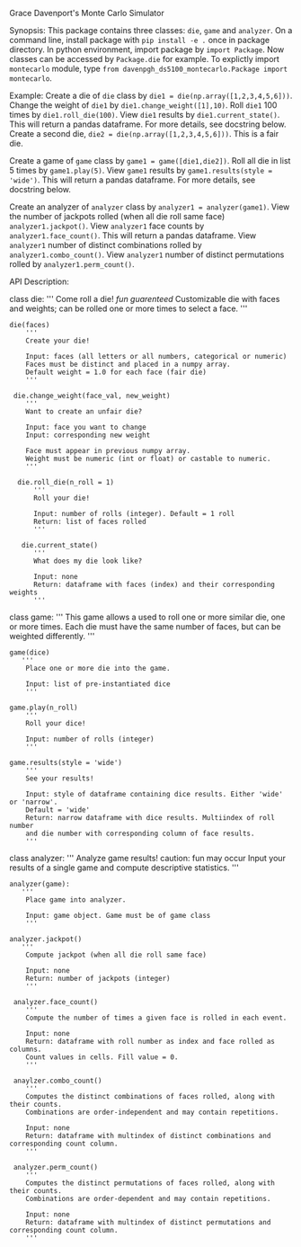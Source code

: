 Grace Davenport's Monte Carlo Simulator

Synopsis:
This package contains three classes: `die`, `game` and `analyzer`. On a command line, install package with `pip install -e .` once in package directory.  In python environment, import package by `import Package`. Now classes can be accessed by `Package.die` for example. To explictly import `montecarlo` module, type `from davenpgh_ds5100_montecarlo.Package import montecarlo`. 

Example:
Create a die of `die` class by `die1 = die(np.array([1,2,3,4,5,6]))`.
Change the weight of `die1` by `die1.change_weight([1],10)`.
Roll `die1` 100 times by `die1.roll_die(100)`.
View `die1` results by `die1.current_state()`. This will return a pandas dataframe. For more details, see docstring below.
Create a second die, `die2 = die(np.array([1,2,3,4,5,6]))`. This is a fair die.

Create a game of `game` class by `game1 = game([die1,die2])`.
Roll all die in list 5 times by `game1.play(5)`.
View `game1` results by `game1.results(style = 'wide')`. This will return a pandas dataframe. For more details, see docstring below. 

Create an analyzer of `analyzer` class by `analyzer1 = analyzer(game1)`.
View the number of jackpots rolled (when all die roll same face) `analyzer1.jackpot()`.
View `analyzer1` face counts by `analyzer1.face_count()`. This will return a pandas dataframe.
View `analyzer1` number of distinct combinations rolled by `analyzer1.combo_count()`.
View `analyzer1` number of distinct permutations rolled by `analyzer1.perm_count()`.


API Description:

class die:
    '''
    Come roll a die! *fun guarenteed*
    Customizable die with faces and weights; can be rolled one or more times to select a face.
    '''
    
    die(faces)
        '''
        Create your die!
        
        Input: faces (all letters or all numbers, categorical or numeric)
        Faces must be distinct and placed in a numpy array.
        Default weight = 1.0 for each face (fair die)
        '''
        
     die.change_weight(face_val, new_weight)
        '''
        Want to create an unfair die?
        
        Input: face you want to change
        Input: corresponding new weight
        
        Face must appear in previous numpy array. 
        Weight must be numeric (int or float) or castable to numeric. 
        '''
        
      die.roll_die(n_roll = 1)
          '''
          Roll your die!
        
          Input: number of rolls (integer). Default = 1 roll
          Return: list of faces rolled
          '''
          
       die.current_state()
          '''
          What does my die look like?
        
          Input: none
          Return: dataframe with faces (index) and their corresponding weights
          '''
          
          
class game:
    '''
    This game allows a used to roll one or more similar die, one or more times.
    Each die must have the same number of faces, but can be weighted differently.
    '''
    
    game(dice)
       '''
        Place one or more die into the game.
        
        Input: list of pre-instantiated dice
        ''' 
        
    game.play(n_roll)
        '''
        Roll your dice!
        
        Input: number of rolls (integer)
        '''
    
    game.results(style = 'wide')
        '''
        See your results!
        
        Input: style of dataframe containing dice results. Either 'wide' or 'narrow'. 
        Default = 'wide'
        Return: narrow dataframe with dice results. Multiindex of roll number 
        and die number with corresponding column of face results. 
        '''

class analyzer:
   '''
    Analyze game results! caution: fun may occur
    Input your results of a single game and compute descriptive statistics.
    '''
    
    analyzer(game):
       '''
        Place game into analyzer.
        
        Input: game object. Game must be of game class
        '''
        
    analyzer.jackpot()
       '''
        Compute jackpot (when all die roll same face)
        
        Input: none
        Return: number of jackpots (integer)
        '''
        
     analyzer.face_count()
        '''
        Compute the number of times a given face is rolled in each event.        
        
        Input: none
        Return: dataframe with roll number as index and face rolled as columns.
        Count values in cells. Fill value = 0.
        '''
        
     anaylzer.combo_count()
        '''
        Computes the distinct combinations of faces rolled, along with their counts.
        Combinations are order-independent and may contain repetitions.

        Input: none
        Return: dataframe with multindex of distinct combinations and corresponding count column.
        '''
        
     analyzer.perm_count()
        '''
        Computes the distinct permutations of faces rolled, along with their counts.
        Combinations are order-dependent and may contain repetitions.

        Input: none
        Return: dataframe with multindex of distinct permutations and corresponding count column.
        ''' 
    
